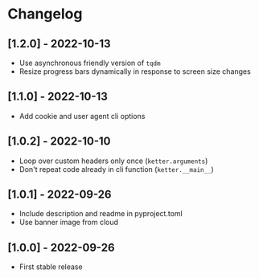 # Changelog

## [1.2.0] - 2022-10-13

- Use asynchronous friendly version of `tqdm`
- Resize progress bars dynamically in response to screen size changes

## [1.1.0] - 2022-10-13

- Add cookie and user agent cli options

## [1.0.2] - 2022-10-10

- Loop over custom headers only once (`ketter.arguments`)
- Don't repeat code already in cli function (`ketter.__main__`)

## [1.0.1] - 2022-09-26

- Include description and readme in pyproject.toml
- Use banner image from cloud

## [1.0.0] - 2022-09-26

- First stable release
